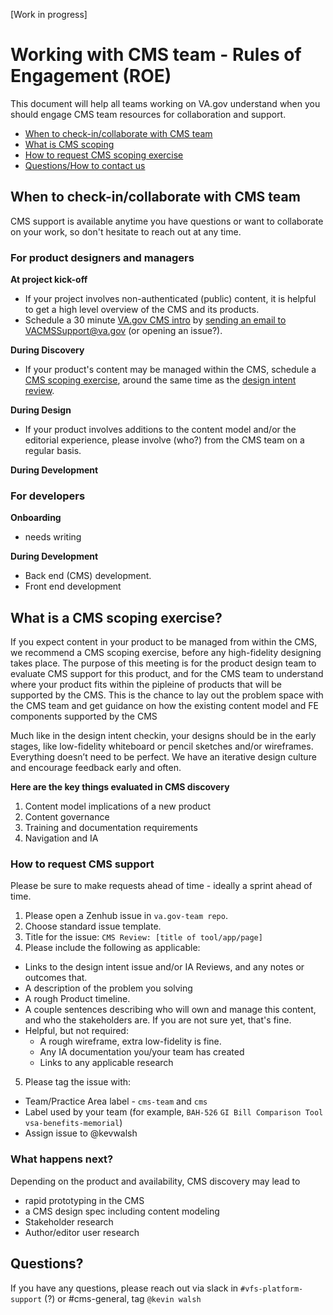 [Work in progress]

# Working with CMS team - Rules of Engagement (ROE)

This document will help all teams working on VA.gov understand when you should engage CMS team resources for collaboration and support.

- [When to check-in/collaborate with CMS team](#whentorequest)
- [What is CMS scoping](#cms-scoping)
- [How to request CMS scoping exercise](#howtorequest)
- [Questions/How to contact us](#questions)

## <a id="whentorequest"></a>When to check-in/collaborate with CMS team

CMS support is available anytime you have questions or want to collaborate on your work, so don't hesitate to reach out at any time. 

### For product designers and managers

**At project kick-off** 
- If your project involves non-authenticated (public) content, it is helpful to get a high level overview of the CMS and its products. 
- Schedule a 30 minute <a href="#vagov-intro">VA.gov CMS intro</a> by <a href="mailto:VACMSSupport@va.gov?subject=Scheduling+a+VA.gov+intro>">sending an email to VACMSSupport@va.gov</a> (or opening an issue?). 

**During Discovery** 
- If your product's content may be managed within the CMS, schedule a <a href="#cms-scoping-exercise">CMS scoping exercise</a>, around the same time as the <a href="https://github.com/department-of-veterans-affairs/va.gov-team/blob/master/platform/design/working-with-platform-design-team.md#design-intent-check-in">design intent review</a>. 

**During Design** 
- If your product involves additions to the content model and/or the editorial experience, please involve (who?) from the CMS team on a regular basis.  

**During Development** 


### For developers 

**Onboarding**

- needs writing

**During Development** 
- Back end (CMS) development.
- Front end development



## <a id="cms-scoping-exercise"></a>What is a CMS scoping exercise?

If you expect content in your product to be managed from within the CMS, we recommend a CMS scoping exercise, before any high-fidelity designing takes place. The purpose of this meeting is for the product design team to evaluate CMS support for this product, and for the CMS team to understand where your product fits within the pipleine of products that will be supported by the CMS.  This is the chance to lay out the problem space with the CMS team and get guidance on how the existing content model and FE components supported by the CMS

Much like in the design intent checkin, your designs should be in the early stages, like low-fidelity whiteboard or pencil sketches and/or wireframes. Everything doesn’t need to be perfect. We have an iterative design culture and encourage feedback early and often.


**Here are the key things evaluated in CMS discovery**

1. Content model implications of a new product
2. Content governance 
3. Training and documentation requirements
4. Navigation and IA

### <a id="howtorequest"></a>How to request CMS support 

Please be sure to make requests ahead of time - ideally a sprint ahead of time. 

1. Please open a Zenhub issue in ```va.gov-team repo```. 
1. Choose standard issue template.
1. Title for the issue: ```CMS Review: [title of tool/app/page]```
1. Please include the following as applicable:
 - Links to the design intent issue and/or IA Reviews, and any notes or outcomes that. 
 - A description of the problem you solving
 - A rough Product timeline.
 - A couple sentences describing who will own and manage this content, and who the stakeholders are. If you are not sure yet, that's fine.
  - Helpful, but not required:
    - A rough wireframe, extra low-fidelity is fine.
    - Any IA documentation you/your team has created
    - Links to any applicable research

5. Please tag the issue with:
- Team/Practice Area label  - `cms-team` and `cms`
- Label used by your team (for example, ```BAH-526``` ```GI Bill Comparison Tool``` ```vsa-benefits-memorial```)
- Assign issue to @kevwalsh

### What happens next? 

Depending on the product and availability, CMS discovery may lead to
* rapid prototyping in the CMS
* a CMS design spec including content modeling
* Stakeholder research
* Author/editor user research 


## <a id="questions"></a>Questions?
If you have any questions, please reach out via slack in `#vfs-platform-support` (?) or #cms-general, tag `@kevin walsh`
